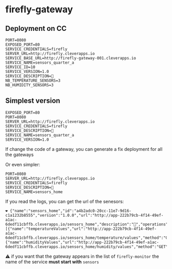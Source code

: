 # firefly-gateway

## Deployment on CC

```
PORT=8080
EXPOSED_PORT=80
SERVICE_CREDENTIALS=firefly
SERVER_URL=http://firefly.cleverapps.io
SERVICE_BASE_URL=http://firefly-gateway-001.cleverapps.io
SERVICE_NAME=sensors_quarter_a
SERVICE_ID=10
SERVICE_VERSION=1.0
SERVICE_DESCRIPTION=🐝
NB_TEMPERATURE_SENSORS=3
NB_HUMIDITY_SENSORS=3
```

## Simplest version

```
EXPOSED_PORT=80
PORT=8080
SERVER_URL=http://firefly.cleverapps.io
SERVICE_CREDENTIALS=firefly
SERVICE_DESCRIPTION=🎃
SERVICE_NAME=sensors_quarter_a
SERVICE_VERSION=1.0
```

If change the code of a gateway, you can generate a fix deployment for all the gateways

Or even simpler: 

```
PORT=8080
SERVER_URL=http://firefly.cleverapps.io
SERVICE_CREDENTIALS=firefly
SERVICE_DESCRIPTION=🎃
SERVICE_NAME=sensors_home
```

If you read the logs, you can get the url of the senesors:

```
❤️ {"name":"sensors_home","id":"a4b2adc0-20cc-11e7-9d16-c1a1232b8555","version":"1.0.0","url":"http://app-222b79cb-4f14-49ef-a1ac-6dedf11cbffb.cleverapps.io/sensors_home","description":"🎃","operations":[{"name":"temperatureValues","url":"http://app-222b79cb-4f14-49ef-a1ac-6dedf11cbffb.cleverapps.io/sensors_home/temperature/values","method":"GET","result":"","description":""},{"name":"humidityValues","url":"http://app-222b79cb-4f14-49ef-a1ac-6dedf11cbffb.cleverapps.io/sensors_home/humidity/values","method":"GET","result":"","description":""}]}
```

⚠️ if you want that the gateway appears in the list of `firefly-monitor` the name of the service **must start with** `sensors`
